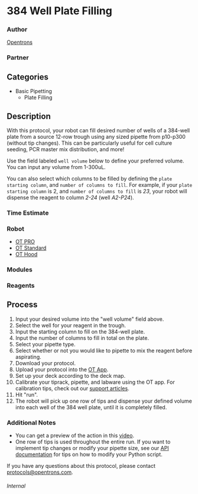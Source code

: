 # 384 Well Plate Filling

### Author
[Opentrons](https://opentrons.com/)

### Partner

## Categories
* Basic Pipetting
	* Plate Filling

## Description
With this protocol, your robot can fill desired number of wells of a 384-well plate from a source 12-row trough using any sized pipette from p10-p300 (without tip changes). This can be particularly useful for cell culture seeding, PCR master mix distribution, and more!

Use the field labeled `well volume` below to define your preferred volume. You can input any volume from 1-300uL.

You can also select which columns to be filled by defining the `plate starting column`, and `number of columns to fill`. For example, if your `plate starting column` is 2, and `number of columns to fill` is *23*, your robot will dispense the reagent to column *2-24* (well *A2-P24*).

### Time Estimate

### Robot
* [OT PRO](https://opentrons.com/ot-one-pro)
* [OT Standard](https://opentrons.com/ot-one-standard)  
* [OT Hood](https://opentrons.com/ot-one-hood)

### Modules

### Reagents

## Process
1. Input your desired volume into the "well volume" field above.
2. Select the well for your reagent in the trough.
3. Input the starting column to fill on the 384-well plate.
4. Input the number of columns to fill in total on the plate.
5. Select your pipette type.
6. Select whether or not you would like to pipette to mix the reagent before aspirating.
7. Download your protocol.
8. Upload your protocol into the [OT App](http://opentrons.com/ot-app).
9. Set up your deck according to the deck map.
10. Calibrate your tiprack, pipette, and labware using the OT app. For calibration tips, check out our [support articles](https://support.opentrons.com/getting-started/software-setup/calibrating-the-pipettes).
11. Hit "run".
12. The robot will pick up one row of tips and dispense your defined volume into each well of the 384 well plate, until it is completely filled.

### Additional Notes
* You can get a preview of the action in this [video](https://www.youtube.com/watch?v=AWKfpK9rmuo).
* One row of tips is used throughout the entire run. If you want to implement tip changes or modify your pipette size, see our [API documentation](https://docs.opentrons.com) for tips on how to modify your Python script.

If you have any questions about this protocol, please contact protocols@opentrons.com.

###### Internal
